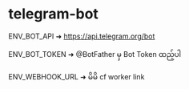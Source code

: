 # telegram-bot

ENV_BOT_API ➜ https://api.telegram.org/bot

ENV_BOT_TOKEN ➜ @BotFather မှ Bot Token ထည့်ပါ

ENV_WEBHOOK_URL ➜ မိမိ cf worker link
